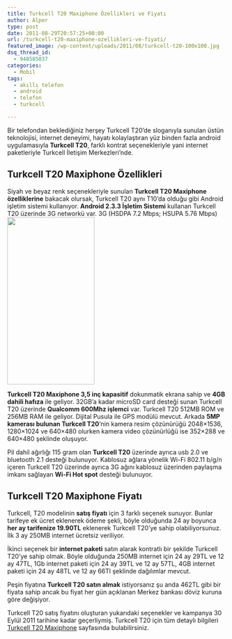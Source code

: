 ```yaml
---
title: Turkcell T20 Maxiphone Özellikleri ve Fiyatı
author: Alper
type: post
date: 2011-08-29T20:57:25+00:00
url: /turkcell-t20-maxiphone-ozellikleri-ve-fiyati/
featured_image: /wp-content/uploads/2011/08/turkcell-t20-100x100.jpg
dsq_thread_id:
  - 948585037
categories:
  - Mobil
tags:
  - akıllı telefon
  - android
  - telefon
  - turkcell

---
```

Bir telefondan beklediğiniz herşey Turkcell T20&#8217;de sloganıyla sunulan üstün teknolojisi, internet deneyimi, hayatı kolaylaştıran yüz binden fazla android uygulamasıyla **Turkcell T20**, farklı kontrat seçenekleriyle yani internet paketleriyle Turkcell İletişim Merkezleri&#8217;nde.

## Turkcell T20 Maxiphone Özellikleri

Siyah ve beyaz renk seçenekleriyle sunulan **Turkcell T20 Maxiphone özelliklerine** bakacak olursak, Turkcell T20 aynı T10&#8217;da olduğu gibi Android işletim sistemi kullanıyor. **Android 2.3.3 İşletim Sistemi** kullanan Turkcell T20 üzerinde 3G networkü var. 3G (HSDPA 7.2 Mbps; HSUPA 5.76 Mbps)  
<img class="alignright size-full wp-image-6655" title="turkcell-t20" src="https://www.murekkep.org/wp-content/uploads/2011/08/turkcell-t20.jpg" alt="" width="200" height="384" srcset="https://www.murekkep.org/wp-content/uploads/2011/08/turkcell-t20.jpg 200w, https://www.murekkep.org/wp-content/uploads/2011/08/turkcell-t20-156x300.jpg 156w" sizes="(max-width: 200px) 100vw, 200px" /> 

**Turkcell T20 Maxiphone 3,5 inç kapasitif** dokunmatik ekrana sahip ve **4GB dahili hafıza** ile geliyor. 32GB’a kadar microSD card desteği sunan Turkcell T20 üzerinde **Qualcomm 600Mhz işlemci** var. Turkcell T20 512MB ROM ve 256MB RAM ile geliyor. Dijital Pusula ile GPS modülü mevcut. Arkada **5MP kamerası bulunan Turkcell T20**&#8216;nin kamera resim çözünürüğü 2048×1536, 1280×1024 ve 640×480 olurken kamera video çözünürlüğü ise 352×288 ve 640×480 şeklinde oluşuyor.

Pil dahil ağırlığı 115 gram olan **Turkcell T20** üzerinde ayrıca usb 2.0 ve bluetooth 2.1 desteği bulunuyor. Kablosuz ağlara yönelik Wi-Fi 802.11 b/g/n içeren Turkcell T20 üzerinde ayrıca 3G ağını kablosuz üzerinden paylaşma imkanı sağlayan **Wi-Fi Hot spot** desteği bulunuyor.

## Turkcell T20 Maxiphone Fiyatı

Turkcell, T20 modelinin **satış fiyatı** için 3 farklı seçenek sunuyor. Bunlar tarifeye ek ücret eklenerek ödeme şekli, böyle olduğunda 24 ay boyunca **her ay tarifenize 19.90TL** eklenerek Turkcell T20&#8217;ye sahip olabiliyorsunuz. İlk 3 ay 250MB internet ücretsiz veriliyor.

İkinci seçenek bir **internet paketi** satın alarak kontratlı bir şekilde Turkcell T20&#8217;ye sahip olmak. Böyle olduğunda 250MB internet için 24 ay 29TL ve 12 ay 47TL, 1Gb internet paketi için 24 ay 39TL ve 12 ay 57TL, 4GB internet paketi için 24 ay 48TL ve 12 ay 66Tl şeklinde dağılımlar mevcut.

Peşin fiyatına **Turkcell T20 satın almak** istiyorsanız şu anda 462TL gibi bir fiyata sahip ancak bu fiyat her gün açıklanan Merkez bankası döviz kuruna göre değişiyor.

Turkcell T20 satış fiyatını oluşturan yukarıdaki seçenekler ve kampanya 30 Eylül 2011 tarihine kadar geçerliymiş. Turkcell T20 için tüm detaylı bilgileri <a href="http://www.turkcell.com.tr/bireysel/cihazlar/Sayfalar/ceptelefonlari/turkcell-t20.aspx" target="_blank">Turkcell T20 Maxiphone</a> sayfasında bulabilirsiniz.